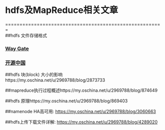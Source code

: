 # hdfs及MapReduce相关文章  
=======================================================  
##hdfs 文件存储格式  
### [Way Gate](/hdfs/fileAndStore.md)    
### [开源中国](https://my.oschina.net/u/2969788/blog/2875351)  
##hdfs 块(block) 大小的影响https://my.oschina.net/u/2969788/blog/2873733

##mapreduce执行过程概述https://my.oschina.net/u/2969788/blog/874649

##hdfs 原理https://my.oschina.net/u/2969788/blog/869403

##namenode HA高可用: https://my.oschina.net/u/2969788/blog/3060663

##hdfs上传下载文件详解: https://my.oschina.net/u/2969788/blog/4289020
